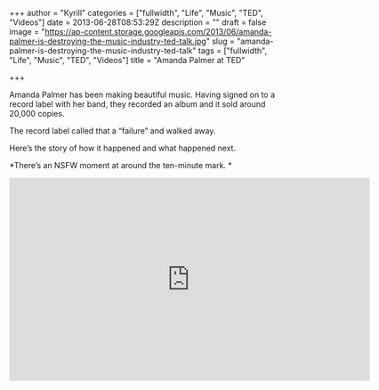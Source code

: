 +++
author = "Kyrill"
categories = ["fullwidth", "Life", "Music", "TED", "Videos"]
date = 2013-06-28T08:53:29Z
description = ""
draft = false
image = "https://ap-content.storage.googleapis.com/2013/06/amanda-palmer-is-destroying-the-music-industry-ted-talk.jpg"
slug = "amanda-palmer-is-destroying-the-music-industry-ted-talk"
tags = ["fullwidth", "Life", "Music", "TED", "Videos"]
title = "Amanda Palmer at TED"

+++


Amanda Palmer has been making beautiful music. Having signed on to a record label with her band, they recorded an album and it sold around 20,000 copies.

The record label called that a “failure” and walked away.

Here’s the story of how it happened and what happened next.

*There’s an NSFW moment at around the ten-minute mark. *

<iframe allowfullscreen="" frameborder="0" height="365" src="https://www.youtube.com/embed/xMj_P_6H69g?feature=oembed" width="648"></iframe>


